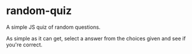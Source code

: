# random-quiz
A simple JS quiz of random questions.

  As simple as it can get, select a answer from the choices given and see if you're correct.
